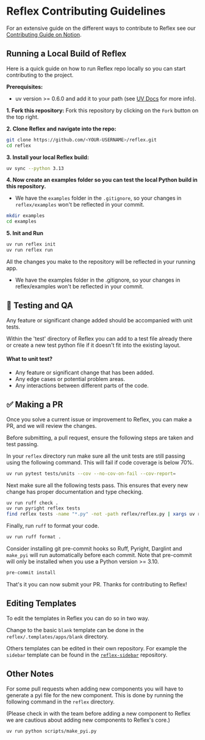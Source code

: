 # Reflex Contributing Guidelines

For an extensive guide on the different ways to contribute to Reflex see our [Contributing Guide on Notion](https://www.notion.so/reflex-dev/2107ab2bc166497db951b8d742748284?v=f0eaff78fa984b5ab15d204af58907d7).

## Running a Local Build of Reflex

Here is a quick guide on how to run Reflex repo locally so you can start contributing to the project.

**Prerequisites:**

- uv version >= 0.6.0 and add it to your path (see [UV Docs](https://docs.astral.sh/uv/getting-started/installation/) for more info).

**1. Fork this repository:**
Fork this repository by clicking on the `Fork` button on the top right.

**2. Clone Reflex and navigate into the repo:**

```bash
git clone https://github.com/<YOUR-USERNAME>/reflex.git
cd reflex
```

**3. Install your local Reflex build:**

```bash
uv sync --python 3.13
```

**4. Now create an examples folder so you can test the local Python build in this repository.**

- We have the `examples` folder in the `.gitignore`, so your changes in `reflex/examples` won't be reflected in your commit.

```bash
mkdir examples
cd examples
```

**5. Init and Run**

```bash
uv run reflex init
uv run reflex run
```

All the changes you make to the repository will be reflected in your running app.

- We have the examples folder in the .gitignore, so your changes in reflex/examples won't be reflected in your commit.

## 🧪 Testing and QA

Any feature or significant change added should be accompanied with unit tests.

Within the 'test' directory of Reflex you can add to a test file already there or create a new test python file if it doesn't fit into the existing layout.

#### What to unit test?

- Any feature or significant change that has been added.
- Any edge cases or potential problem areas.
- Any interactions between different parts of the code.

## ✅ Making a PR

Once you solve a current issue or improvement to Reflex, you can make a PR, and we will review the changes.

Before submitting, a pull request, ensure the following steps are taken and test passing.

In your `reflex` directory run make sure all the unit tests are still passing using the following command.
This will fail if code coverage is below 70%.

```bash
uv run pytest tests/units --cov --no-cov-on-fail --cov-report=
```

Next make sure all the following tests pass. This ensures that every new change has proper documentation and type checking.

```bash
uv run ruff check .
uv run pyright reflex tests
find reflex tests -name "*.py" -not -path reflex/reflex.py | xargs uv run darglint
```

Finally, run `ruff` to format your code.

```bash
uv run ruff format .
```

Consider installing git pre-commit hooks so Ruff, Pyright, Darglint and `make_pyi` will run automatically before each commit.
Note that pre-commit will only be installed when you use a Python version >= 3.10.

```bash
pre-commit install
```

That's it you can now submit your PR. Thanks for contributing to Reflex!

## Editing Templates

To edit the templates in Reflex you can do so in two way.

Change to the basic `blank` template can be done in the `reflex/.templates/apps/blank` directory.

Others templates can be edited in their own repository. For example the `sidebar` template can be found in the [`reflex-sidebar`](https://github.com/reflex-dev/sidebar-template) repository.

## Other Notes

For some pull requests when adding new components you will have to generate a pyi file for the new component. This is done by running the following command in the `reflex` directory.

(Please check in with the team before adding a new component to Reflex we are cautious about adding new components to Reflex's core.)

```bash
uv run python scripts/make_pyi.py
```
